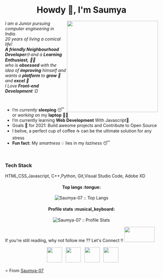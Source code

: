 <h1 align="center">Howdy 👋, I'm Saumya</h1>
<!---
<h3 align="center">An enthusiastic and passionate frontend developer from India</h3>
<p align='left'>For Fun- </br>
When a JavaScript date has gone bad, "Don't call me, I'll callback you. I promise!"</p>
--->


<p>
  <em>
    <img src="https://user-images.githubusercontent.com/68998355/110340114-e7d17380-804e-11eb-8265-14c72d71932e.png" align="right" width="300">
    I am a Junior pursuing computer engineering in India. <br>
    20 years of living a comical life! <br>
    <b>A friendly Neighbourhood Developer</b>🤓 and a <b>Learning Enthusiast,</b>&nbsp;👩‍💻 </br>who is <b>obsessed</b>
    with the idea of <b>improving</b> himself and wants a <b>platform</b> to 
    <b>grow</b> 🚀and 
    <b>excel</b> 🏅 <br>
    I Love <b>Front-end Development</b> :D <br>
  </em>
  
</p>
<br>

- I’m *currently* **sleeping** 😴 or *working* on my **laptop** 👨‍💻
- I’m  currently learning **Web Development** With Javascript💪
- Goals 🌱  for 2021: Build aweome projects and Contribute to Open Source
- I belive, a perfect cup of coffee ☕ can be the ultimate solution for any stress
- **Fun fact:** My *smartness* 💡 lies in my *laziness* 😴 </br>
<!---You know you're a programmer when you spend a day to find the problem, and then fix it with one line of code.---!
!-- <img alt="GIF" src="medal.gif" width="20vw" /> Have a look at my Repos💡 & do Leave a **STAR**⭐️ if you like my work👨‍💻.--!>
<br>

<h3>Tech Stack</h3>
 HTML,CSS,Javascript,
 C++,Python,
 Git,Visual Studio Code,
 Adobe XD

<!--
<table>
  <tbody>
    <tr valign="top">
      <td width="25%" align="center">
        <span>𝗖++</span><br><br><br>
        <img height="64px" src="https://cdn.svgporn.com/logos/cpp.svg">
      </td>
      <td width="25%" align="center">
        <span>Python</span><br><br><br>
        <img height="64px" src="https://cdn.svgporn.com/logos/python.svg">
      </td>
      <td width="25%" align="center">
        <span>𝗝𝗮𝘃𝗮script</span><br><br><br>
        <img height="64px" src="https://cdn.svgporn.com/logos/javascript.svg">
      </td>
      <td width="25%" align="center">
        <span>HTML</span><br><br><br>
        <img height="64px" src="https://cdn.svgporn.com/logos/html5.svg">
      </td>
      <td width="25%" align="center">
        <span>CSS</span><br><br><br>
        <img height="64px" src="https://cdn.svgporn.com/logos/css.svg">
      </td>
    </tr>
    <tr valign="top">
      <td width="25%" align="center">
        <span>𝗚𝗶𝘁</span><br><br><br>
        <img height="64px" src="https://cdn.svgporn.com/logos/git-icon.svg">
      </td>
      <td width="25%" align="center">
        <span>𝗩𝗶𝘀𝘂𝗮𝗹 𝗦𝘁𝘂𝗱𝗶𝗼 𝗖𝗼𝗱𝗲</span><br><br><br>
        <img height="64px" src="https://cdn.svgporn.com/logos/visual-studio-code.svg">
      </td>
      <td width="25%" align="center">
        <span>Adobe XD</span><br><br><br>
        <img height="64px" src="https://cdn.svgporn.com/logos/adobe-xd.svg">
      </td>
    </tr>
  </tbody>
</table>
--->
<h4 align="center">Top langs :tongue:</h4>

<p align="center"><img src="https://github-readme-stats.vercel.app/api/top-langs/?username=Saumya-07&langs_count=10&theme=dracula&layout=compact" alt="Saumya-07 :: Top Langs" /></p>

<h4 align="center">Profile stats :musical_keyboard:</h4>

<p align="center"><img src="https://github-readme-stats.vercel.app/api?username=Saumya-07&show_icons=true&theme=dracula&layout=compact" alt="Saumya-07 :: Profile Stats" /></p>

<!--- <i>Random dev joke for you!</i><br><br>
<a href="https://readme-jokes.vercel.app"><img align="center" src="https://readme-jokes.vercel.app/api" alt="README Jokes"></a>--->

If you're still reading, why not follow me ?? Let's Connect !! <img src='https://user-images.githubusercontent.com/68998355/110338147-b0fa5e00-804c-11eb-9ba2-6a93ff186cae.gif' width='100' height='50' > 
<!---<h3 align='center'> Connect with Me </h3>--->
<p align="center">
&nbsp; <a href="https://twitter.com/saumya727" target="_blank" rel="noopener noreferrer"><img src="https://img.icons8.com/plasticine/100/000000/twitter.png" width="50" /></a>  
&nbsp; <a href="https://www.instagram.com/__saumyagupta/" target="_blank" rel="noopener noreferrer"><img src="https://img.icons8.com/plasticine/100/000000/instagram-new.png" width="50" /></a>  
&nbsp; <a href="https://www.linkedin.com/in/saumya-gupta-905b271b7/" target="_blank" rel="noopener noreferrer"><img src="https://img.icons8.com/plasticine/100/000000/linkedin.png" width="50" /></a>
&nbsp; <a href="mailto:saumyagupta720@gmail.com" target="_blank" rel="noopener noreferrer"><img src="https://img.icons8.com/plasticine/100/000000/gmail.png"  width="50" /></a>
</p>

⭐️ From [Saumya-07](https://github.com/Saumya-07)
